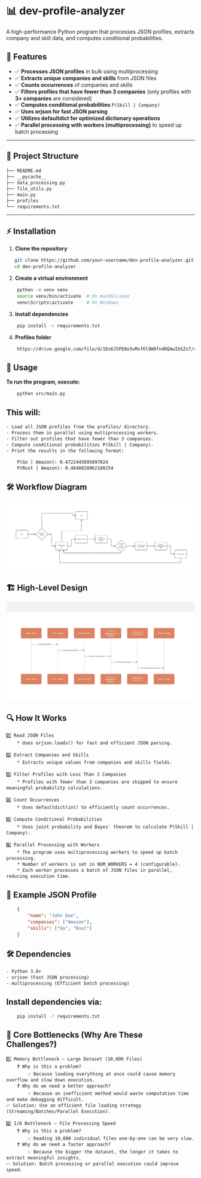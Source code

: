 # 📊 dev-profile-analyzer

A high-performance Python program that processes JSON profiles, extracts company and skill data, and computes conditional probabilities.

## 🚀 Features

- ✅ **Processes JSON profiles** in bulk using multiprocessing
- ✅ **Extracts unique companies and skills** from JSON files
- ✅ **Counts occurrences** of companies and skills
- ✅ **Filters profiles that have fewer than 3 companies** (only profiles with **3+ companies** are considered)
- ✅ **Computes conditional probabilities** `P(Skill | Company)`
- ✅ **Uses orjson for fast JSON parsing**
- ✅ **Utilizes defaultdict for optimized dictionary operations**
- ✅ **Parallel processing with workers (multiprocessing)** to speed up batch processing

---

## 📂 Project Structure
```pgsql
├── README.md
├── __pycache__
├── data_processing.py
├── file_utils.py
├── main.py
├── profiles
└── requirements.txt
```

---

## ⚡ Installation

1. **Clone the repository**
```sh
   git clone https://github.com/your-username/dev-profile-analyzer.git
   cd dev-profile-analyzer
```

2. **Create a virtual environment**
```sh
    python -m venv venv
    source venv/bin/activate  # On macOS/Linux
    venv\Scripts\activate     # On Windows
```

3. **Install dependencies**
```sh
    pip install -r requirements.txt
```

4. **Profiles folder**
```sh
    https://drive.google.com/file/d/1En6JSPE0o3vMxf6l9W8fn4RQAwIbSZx7/view
```

## 📜 Usage
**To run the program, execute:**
```sh
    python src/main.py
```

## **This will:**
    - Load all JSON profiles from the profiles/ directory.
    - Process them in parallel using multiprocessing workers.
    - Filter out profiles that have fewer than 3 companies.
    - Compute conditional probabilities P(Skill | Company).
    - Print the results in the following format:
```less
    P(Go | Amazon): 0.4722445695897024
    P(Rust | Amazon): 0.4648028962188254
```

## 🛠 Workflow Diagram

![flowchart](assets/Dev-profiles-flowchart.jpg)


## 🏗️ High-Level Design

![design](assets/high-level-abstraction.jpg)

## 🔍 How It Works
    1️⃣ Read JSON Files
        * Uses orjson.loads() for fast and efficient JSON parsing.

    2️⃣ Extract Companies and Skills
        * Extracts unique values from companies and skills fields.
    
    3️⃣ Filter Profiles with Less Than 3 Companies
        * Profiles with fewer than 3 companies are skipped to ensure meaningful probability calculations.

    4️⃣ Count Occurrences
        * Uses defaultdict(int) to efficiently count occurrences.

    5️⃣ Compute Conditional Probabilities
        * Uses joint probability and Bayes' theorem to calculate P(Skill | Company).

    6️⃣ Parallel Processing with Workers
        * The program uses multiprocessing workers to speed up batch processing.
        * Number of workers is set in NUM_WORKERS = 4 (configurable).
        * Each worker processes a batch of JSON files in parallel, reducing execution time.


## 📌 Example JSON Profile
```json
    {
        "name": "John Doe",
        "companies": ["Amazon"],
        "skills": ["Go", "Rust"]
    }
```

## 🛠 Dependencies
    - Python 3.8+
    - orjson (Fast JSON processing)
    - multiprocessing (Efficient batch processing)

## Install dependencies via:
```sh
    pip install -r requirements.txt
```

## 🔴 Core Bottlenecks (Why Are These Challenges?)
    1️⃣ Memory Bottleneck – Large Dataset (10,000 Files)
        ❓ Why is this a problem?
            💡 Because loading everything at once could cause memory overflow and slow down execution.
        ❓ Why do we need a better approach?
            💡 Because an inefficient method would waste computation time and make debugging difficult.
    ✅ Solution: Use an efficient file loading strategy (Streaming/Batches/Parallel Execution).

    2️⃣ I/O Bottleneck – File Processing Speed
        ❓ Why is this a problem?
            💡 Reading 10,000 individual files one-by-one can be very slow.
        ❓ Why do we need a faster approach?
            💡 Because the bigger the dataset, the longer it takes to extract meaningful insights.
    ✅ Solution: Batch processing or parallel execution could improve speed.



